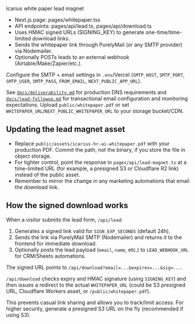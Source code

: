 Icarius white paper lead magnet

- Next.js page: pages/whitepaper.tsx
- API endpoints: pages/api/lead.ts, pages/api/download.ts
- Uses HMAC signed URLs (SIGNING_KEY) to generate one-time/time-limited download links.
- Sends the whitepaper link through PurelyMail (or any SMTP provider) via Nodemailer.
- Optionally POSTs leads to an external webhook (Airtable/Make/Zapier/etc.).

Configure the SMTP + email settings in `.env`/Vercel (`SMTP_HOST`, `SMTP_PORT`, `SMTP_USER`, `SMTP_PASS`, `FROM_EMAIL`, `NEXT_PUBLIC_APP_URL`).

See [`docs/deliverability.md`](docs/deliverability.md) for production DNS requirements and [`docs/lead-followup.md`](docs/lead-followup.md) for transactional email configuration and monitoring expectations.
Upload `public/whitepaper.pdf` or set `WHITEPAPER_URL`/`NEXT_PUBLIC_WHITEPAPER_URL` to your storage bucket/CDN.

## Updating the lead magnet asset

- Replace `public/assets/icarius-hr-ai-whitepaper.pdf` with your production PDF. Commit the path, not the binary, if you store
  the file in object storage.
- For tighter control, point the response in `pages/api/lead-magnet.ts` at a time-limited URL (for example, a presigned S3 or
  Cloudflare R2 link) instead of the public asset.
- Remember to mirror the change in any marketing automations that email the download link.

## How the signed download works

When a visitor submits the lead form, `/api/lead`:

1. Generates a signed link valid for `SIGN_EXP_SECONDS` (default 24h).
2. Sends the link via PurelyMail SMTP (Nodemailer) and returns it to the frontend for immediate download.
3. Optionally posts the lead payload (`email`, `name`, etc.) to `LEAD_WEBHOOK_URL` for CRM/Sheets automations.

The signed URL points to `/api/download?email=...&expires=...&sig=...`.

`/api/download` checks expiry and HMAC signature (using `SIGNING_KEY`) and then issues a redirect to the actual `WHITEPAPER_URL` (could be S3 presigned URL, Cloudflare Workers asset, or `/public/whitepaper.pdf`).

This prevents casual link sharing and allows you to track/limit access. For higher security, generate a presigned S3 URL on the fly (recommended if using S3).
